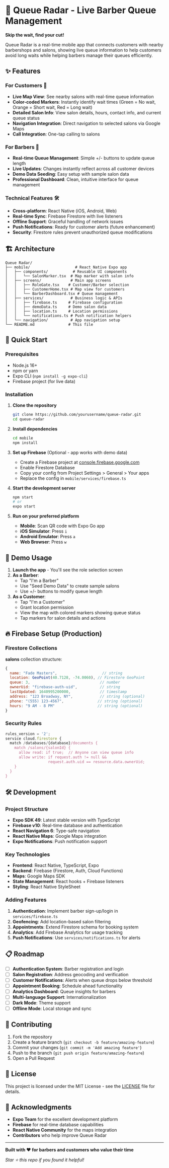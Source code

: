 # 🚀 Queue Radar - Live Barber Queue Management

**Skip the wait, find your cut!**

Queue Radar is a real-time mobile app that connects customers with nearby barbershops and salons, showing live queue information to help customers avoid long waits while helping barbers manage their queues efficiently.

## ✨ Features

### For Customers 👥
- **Live Map View**: See nearby salons with real-time queue information
- **Color-coded Markers**: Instantly identify wait times (Green = No wait, Orange = Short wait, Red = Long wait)
- **Detailed Salon Info**: View salon details, hours, contact info, and current queue status
- **Navigation Integration**: Direct navigation to selected salons via Google Maps
- **Call Integration**: One-tap calling to salons

### For Barbers 💺
- **Real-time Queue Management**: Simple +/- buttons to update queue length
- **Live Updates**: Changes instantly reflect across all customer devices
- **Demo Data Seeding**: Easy setup with sample salon data
- **Professional Dashboard**: Clean, intuitive interface for queue management

### Technical Features 🛠️
- **Cross-platform**: React Native (iOS, Android, Web)
- **Real-time Sync**: Firebase Firestore with live listeners
- **Offline Support**: Graceful handling of network issues
- **Push Notifications**: Ready for customer alerts (future enhancement)
- **Security**: Firestore rules prevent unauthorized queue modifications

## 🏗️ Architecture

```
Queue Radar/
├── mobile/                    # React Native Expo app
│   ├── components/           # Reusable UI components
│   │   └── SalonMarker.tsx  # Map marker with salon info
│   ├── screens/             # Main app screens
│   │   ├── RoleGate.tsx    # Customer/Barber selection
│   │   ├── CustomerHome.tsx # Map view for customers
│   │   └── BarberDashboard.tsx # Queue management
│   ├── services/            # Business logic & APIs
│   │   ├── firebase.ts     # Firebase configuration
│   │   ├── demoData.ts     # Demo salon data
│   │   ├── location.ts     # Location permissions
│   │   └── notifications.ts # Push notification helpers
│   └── navigation/          # App navigation setup
└── README.md               # This file
```

## 🚀 Quick Start

### Prerequisites
- Node.js 16+ 
- npm or yarn
- Expo CLI (`npm install -g expo-cli`)
- Firebase project (for live data)

### Installation

1. **Clone the repository**
   ```bash
   git clone https://github.com/yourusername/queue-radar.git
   cd queue-radar
   ```

2. **Install dependencies**
   ```bash
   cd mobile
   npm install
   ```

3. **Set up Firebase** (Optional - app works with demo data)
   - Create a Firebase project at [console.firebase.google.com](https://console.firebase.google.com)
   - Enable Firestore Database
   - Copy your config from Project Settings > General > Your apps
   - Replace the config in `mobile/services/firebase.ts`

4. **Start the development server**
   ```bash
   npm start
   # or
   expo start
   ```

5. **Run on your preferred platform**
   - **Mobile**: Scan QR code with Expo Go app
   - **iOS Simulator**: Press `i`
   - **Android Emulator**: Press `a`  
   - **Web Browser**: Press `w`

## 📱 Demo Usage

1. **Launch the app** - You'll see the role selection screen
2. **As a Barber**:
   - Tap "I'm a Barber"
   - Use "Seed Demo Data" to create sample salons
   - Use +/- buttons to modify queue length
3. **As a Customer**:
   - Tap "I'm a Customer" 
   - Grant location permission
   - View the map with colored markers showing queue status
   - Tap markers for salon details and actions

## 🔥 Firebase Setup (Production)

### Firestore Collections

**salons** collection structure:
```javascript
{
  name: "Fade Masters",                    // string
  location: GeoPoint(40.7128, -74.0060), // Firestore GeoPoint
  queue: 3,                               // number
  ownerUid: "firebase-auth-uid",          // string
  lastUpdated: 1640995200000,             // timestamp
  address: "123 Broadway, NY",            // string (optional)
  phone: "(555) 123-4567",               // string (optional)
  hours: "9 AM - 8 PM"                   // string (optional)
}
```

### Security Rules

```javascript
rules_version = '2';
service cloud.firestore {
  match /databases/{database}/documents {
    match /salons/{salonId} {
      allow read: if true;  // Anyone can view queue info
      allow write: if request.auth != null && 
                   request.auth.uid == resource.data.ownerUid;
    }
  }
}
```

## 🛠️ Development

### Project Structure
- **Expo SDK 49**: Latest stable version with TypeScript
- **Firebase v10**: Real-time database and authentication
- **React Navigation 6**: Type-safe navigation
- **React Native Maps**: Google Maps integration
- **Expo Notifications**: Push notification support

### Key Technologies
- **Frontend**: React Native, TypeScript, Expo
- **Backend**: Firebase (Firestore, Auth, Cloud Functions)
- **Maps**: Google Maps SDK
- **State Management**: React hooks + Firebase listeners
- **Styling**: React Native StyleSheet

### Adding Features
1. **Authentication**: Implement barber sign-up/login in `services/firebase.ts`
2. **Geofencing**: Add location-based salon filtering
3. **Appointments**: Extend Firestore schema for booking system
4. **Analytics**: Add Firebase Analytics for usage tracking
5. **Push Notifications**: Use `services/notifications.ts` for alerts

## 📋 Roadmap

- [ ] **Authentication System**: Barber registration and login
- [ ] **Salon Registration**: Address geocoding and verification  
- [ ] **Customer Notifications**: Alerts when queue drops below threshold
- [ ] **Appointment Booking**: Schedule ahead functionality
- [ ] **Analytics Dashboard**: Queue insights for barbers
- [ ] **Multi-language Support**: Internationalization
- [ ] **Dark Mode**: Theme support
- [ ] **Offline Mode**: Local storage and sync

## 🤝 Contributing

1. Fork the repository
2. Create a feature branch (`git checkout -b feature/amazing-feature`)
3. Commit your changes (`git commit -m 'Add amazing feature'`)
4. Push to the branch (`git push origin feature/amazing-feature`)
5. Open a Pull Request

## 📄 License

This project is licensed under the MIT License - see the [LICENSE](LICENSE) file for details.

## 🙏 Acknowledgments

- **Expo Team** for the excellent development platform
- **Firebase** for real-time database capabilities  
- **React Native Community** for the maps integration
- **Contributors** who help improve Queue Radar

---

**Built with ❤️ for barbers and customers who value their time**

*Star ⭐ this repo if you found it helpful!* 